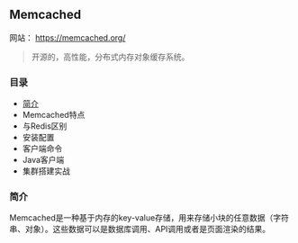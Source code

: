## Memcached

网站： https://memcached.org/

> 开源的，高性能，分布式内存对象缓存系统。

### 目录
- [简介](#简介)
- Memcached特点
- 与Redis区别
- 安装配置
- 客户端命令
- Java客户端
- 集群搭建实战

### 简介

Memcached是一种基于内存的key-value存储，用来存储小块的任意数据（字符串、对象）。这些数据可以是数据库调用、API调用或者是页面渲染的结果。

